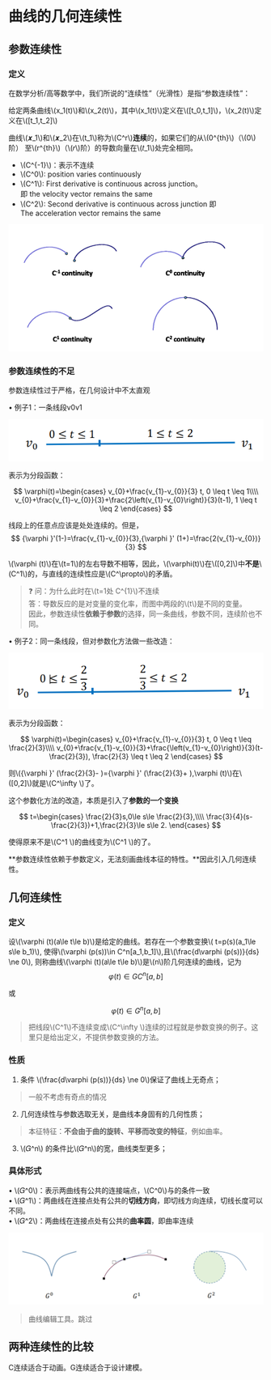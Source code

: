 # 曲线的几何连续性   

## 参数连续性  

### 定义

在数学分析/高等数学中，我们所说的“连续性”（光滑性）是指“参数连续性”：   

给定两条曲线\\(x_1(t)\\)和\\(x_2(t)\\)，其中\\(x_1(t)\\)定义在\\([t_0,t_1]\\)，\\(x_2(t)\\)定义在\\([t_1,t_2]\\)  


曲线\\(𝒙_1\\)和\\(𝒙_2\\)在\\(t_1\\)称为\\(C^r\\)**连续**的，如果它们的从\\(0^{th}\\)（\\(0\\)阶） 至\\(r^{th}\\)（\\(𝑟\\)阶）的导数向量在\\(𝑡_1\\)处完全相同。  

* \\(C^{-1}\\)：表示不连续  
* \\(C^0\\): position varies continuously    
* \\(C^1\\): First derivative is continuous across junction。即 the velocity vector remains the same   
* \\(C^2\\): Second derivative is continuous across junction 即 The acceleration vector remains the same   

![](../assets/几何-23.png)

### 参数连续性的不足   
 
参数连续性过于严格，在几何设计中不太直观    

• 例子1：一条线段v0v1   

![](../assets/几何-24.png)

表示为分段函数：  

$$
\varphi(t)=\begin{cases}
 v_{0}+\frac{v_{1}-v_{0}}{3} t, 0 \leq t \leq 1\\\\
v_{0}+\frac{v_{1}-v_{0}}{3}+\frac{2\left(v_{1}-v_{0}\right)}{3}(t-1), 1 \leq t \leq 2
\end{cases}
$$

线段上的任意点应该是处处连续的。但是，
$$
{\varphi }'(1-)=\frac{v_{1}-v_{0}}{3},{\varphi }' (1+)=\frac{2(v_{1}-v_{0})}{3}
$$

\\(\varphi (t)\\)在\\(t=1\\)的左右导数不相等，因此，\\(\varphi(t)\\)在\\([0,2]\\)中**不是**\\(C^1\\)的，与直线的连续性应是\\(C^\propto\\)的矛盾。   


> &#x2753; 问：为什么此时在\\(t=1处 C^{1}\\)不连续      
答：导数反应的是对变量的变化率，而图中两段的\\(t\\)是不同的变量。   
> 因此，参数连续性**依赖于参数**的选择，同一条曲线，参数不同，连续阶也不同。 

• 例子2：同一条线段，但对参数化方法做一些改造：   

![](../assets/几何-25-1.png)


表示为分段函数：  

$$
\varphi(t)=\begin{cases}
 v_{0}+\frac{v_{1}-v_{0}}{3} t, 0 \leq t \leq \frac{2}{3}\\\\
v_{0}+\frac{v_{1}-v_{0}}{3}+\frac{\left(v_{1}-v_{0}\right)}{3}(t-\frac{2}{3}), \frac{2}{3} \leq t \leq 2
\end{cases}
$$

则\\({\varphi }' (\frac{2}{3}- )={\varphi }' (\frac{2}{3}+ ),\varphi (t)\\)在\\([0,2]\\)就是\\(C^\infty \\)了。    

这个参数化方法的改造，本质是引入了**参数的一个变换**  

$$
t=\begin{cases}
 \frac{2}{3}s,0\le s\le \frac{2}{3},\\\\
\frac{3}{4}(s-\frac{2}{3})+1,\frac{2}{3}\le s\le 2.
\end{cases}
$$


使得原来不是\\(C^1 \\)的曲线变为\\(C^1 \\)的了。

**参数连续性依赖于参数定义，无法刻画曲线本征的特性。**因此引入几何连续性。  

## 几何连续性   

### 定义

设\\(\varphi (t)(a\le t\le b)\\)是给定的曲线。若存在一个参数变换\\( t=p(s)(a_1\le s\le b_1)\\),
使得\\(\varphi (p(s))\in C^n[a_1,b_1]\\),且\\(\frac{d\varphi (p(s))}{ds} \ne 0\\),
则称曲线\\(\varphi (t)(a\le t\le b)\\)是\\(n\\)阶几何连续的曲线，记为
$$
\varphi (t)\in GC^n[a,b]
$$

或

$$
\varphi (t)\in G^n[a,b]
$$

> 把线段\\(C^1\\)不连续变成\\(C^\infty \\)连续的过程就是参数变换的例子。这里只是给出定义，不提供参数变换的方法。  

### 性质

1. 条件 \\(\frac{d\varphi (p(s))}{ds} \ne 0\\)保证了曲线上无奇点；  

> 一般不考虑有奇点的情况  
 
2. 几何连续性与参数选取无关，是曲线本身固有的几何性质； 

> 本征特征：**不会由于曲的旋转、平移而改变的特征**，例如曲率。   

3. \\(𝐺^n\\) 的条件比\\(𝐺^n\\)的宽，曲线类型更多；

### 具体形式   

• \\(𝐺^0\\)：表示两曲线有公共的连接端点，\\(C^0\\)与的条件一致   
• \\(𝐺^1\\)：两曲线在连接点处有公共的**切线方向**，即切线方向连续，切线长度可以不同。     
• \\(𝐺^2\\)：两曲线在连接点处有公共的**曲率圆**，即曲率连续     

![](../assets/几何-26.png)

> 曲线编辑工具。跳过   

## 两种连续性的比较   

C连续适合于动画。G连续适合于设计建模。